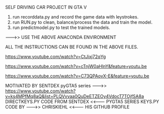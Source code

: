 SELF DRIVING CAR PROJECT IN GTA V

1. run recorddata.py and record the game data with leystrokes.
2. run RUN.py to clean, balance/process the data and train the model.
3. run predictmodel.py to test the trained models.

--->> USE THE ABOVE ANACONDA ENVIRONMENT 

ALL THE INSTRUCTIONS CAN BE FOUND IN THE ABOVE FILES.

https://www.youtube.com/watch?v=CtJixj72qYg

https://www.youtube.com/watch?v=cTnjW0aHlnY&feature=youtu.be
      
https://www.youtube.com/watch?v=C73QPAovX-E&feature=youtu.be  




MOTIVATED BY SENTDEX pyGTA5 series --->> https://www.youtube.com/watch?v=ks4MPfMq8aQ&list=PLQVvvaa0QuDeETZEOy4VdocT7TOjfSA8a 
DIRECTKEYS.PY CODE FROM SENTDEX <<--- PYGTA5 SERIES
KEYS.PY CODE BY --->> CHRISKIEHL <<--- HIS GITHUB PROFILE



